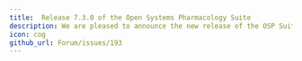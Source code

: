 ```yaml
---
title:  Release 7.3.0 of the Open Systems Pharmacology Suite
description: We are pleased to announce the new release of the OSP Suite Version 7.3.0 which is now available for download.
icon: cog
github_url: Forum/issues/193
---
```

